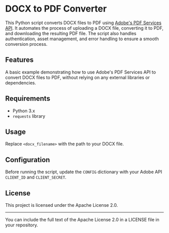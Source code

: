 # DOCX to PDF Converter

This Python script converts DOCX files to PDF using [Adobe's PDF Services API](https://developer.adobe.com/document-services/docs/overview/pdf-services-api/). It automates the process of uploading a DOCX file, converting it to PDF, and downloading the resulting PDF file. The script also handles authentication, asset management, and error handling to ensure a smooth conversion process.

## Features

A basic example demonstrating how to use Adobe's PDF Services API to convert DOCX files to PDF, without relying on any external libraries or dependencies.

## Requirements

- Python 3.x
- `requests` library

## Usage

Replace `<docx_filename>` with the path to your DOCX file.

## Configuration

Before running the script, update the `CONFIG` dictionary with your Adobe API `CLIENT_ID` and `CLIENT_SECRET`.

## License

This project is licensed under the Apache License 2.0.

---

You can include the full text of the Apache License 2.0 in a LICENSE file in your repository.